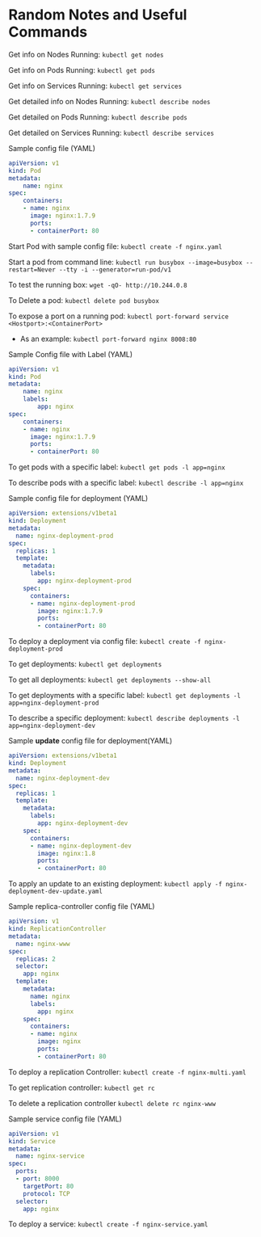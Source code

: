 # Random Notes and Useful Commands


Get info on Nodes Running: ```kubectl get nodes```

Get info on Pods Running: ```kubectl get pods```

Get info on Services Running: ```kubectl get services```

Get detailed info on Nodes Running: ```kubectl describe nodes```

Get detailed on Pods Running: ```kubectl describe pods```

Get detailed on Services Running: ```kubectl describe services```

Sample config file (YAML)
```YAML
apiVersion: v1
kind: Pod
metadata:
    name: nginx
spec:
    containers:
    - name: nginx
      image: nginx:1.7.9
      ports:
      - containerPort: 80
```
Start Pod with sample config file: ```kubectl create -f nginx.yaml```

Start a pod from command line:  ```kubectl run busybox --image=busybox --restart=Never --tty -i --generator=run-pod/v1 ```

To test the running box: ```wget -qO- http://10.244.0.8```

To Delete a pod: ```kubectl delete pod busybox```

To expose a port on a running pod: ```kubectl port-forward service <Hostport>:<ContainerPort>``` 
+ As an example: ```kubectl port-forward nginx 8008:80```

Sample Config file with Label (YAML)
```YAML
apiVersion: v1
kind: Pod
metadata:
    name: nginx
    labels:
        app: nginx
spec: 
    containers:
    - name: nginx
      image: nginx:1.7.9
      ports:
      - containerPort: 80
```

To get pods with a specific label: ```kubectl get pods -l app=nginx```

To describe pods with a specific label: ```kubectl describe -l app=nginx```

Sample config file for deployment (YAML)
```YAML
apiVersion: extensions/v1beta1
kind: Deployment
metadata:
  name: nginx-deployment-prod
spec:
  replicas: 1
  template: 
    metadata:
      labels:
        app: nginx-deployment-prod
    spec: 
      containers:
      - name: nginx-deployment-prod
        image: nginx:1.7.9
        ports:
        - containerPort: 80
```

To deploy a deployment via config file: ```kubectl create -f nginx-deployment-prod```

To get deployments: ```kubectl get deployments```

To get all deployments: ```kubectl get deployments --show-all```

To get deployments with a specific label: ```kubectl get deployments -l app=nginx-deployment-prod```

To describe a specific deployment: ```kubectl describe deployments -l app=nginx-deployment-dev```

Sample **update** config file for deployment(YAML)
```YAML
apiVersion: extensions/v1beta1
kind: Deployment
metadata:
  name: nginx-deployment-dev
spec:
  replicas: 1
  template: 
    metadata:
      labels:
        app: nginx-deployment-dev
    spec: 
      containers:
      - name: nginx-deployment-dev
        image: nginx:1.8
        ports:
        - containerPort: 80
```
To apply an update to an existing deployment: ```kubectl apply -f nginx-deployment-dev-update.yaml```

Sample replica-controller config file (YAML)
```yaml
apiVersion: v1
kind: ReplicationController
metadata:
  name: nginx-www
spec:
  replicas: 2
  selector: 
    app: nginx
  template:
    metadata:
      name: nginx
      labels:
        app: nginx
    spec:
      containers:
      - name: nginx
        image: nginx
        ports:
        - containerPort: 80
```

To deploy a replication Controller: ```kubectl create -f nginx-multi.yaml```

To get replication controller: ```kubectl get rc```

To delete a replication controller ```kubectl delete rc nginx-www```

Sample service config file (YAML)
```yaml
apiVersion: v1
kind: Service
metadata:
  name: nginx-service
spec:
  ports:
  - port: 8000
    targetPort: 80
    protocol: TCP
  selector: 
    app: nginx
```

To deploy a service: ```kubectl create -f nginx-service.yaml```